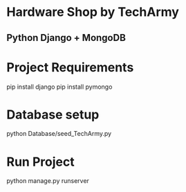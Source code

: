 # Hardware Shop by TechArmy
## Python Django + MongoDB


# Project Requirements
pip install django 
pip install pymongo

# Database setup
python Database/seed_TechArmy.py

# Run Project
python manage.py runserver
